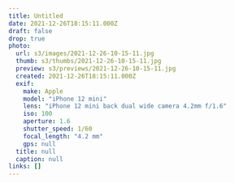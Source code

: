 ```yaml
---
title: Untitled
date: 2021-12-26T18:15:11.000Z
draft: false
drop: true
photo:
  url: s3/images/2021-12-26-10-15-11.jpg
  thumb: s3/thumbs/2021-12-26-10-15-11.jpg
  preview: s3/previews/2021-12-26-10-15-11.jpg
  created: 2021-12-26T18:15:11.000Z
  exif:
    make: Apple
    model: "iPhone 12 mini"
    lens: "iPhone 12 mini back dual wide camera 4.2mm f/1.6"
    iso: 100
    aperture: 1.6
    shutter_speed: 1/60
    focal_length: "4.2 mm"
    gps: null
  title: null
  caption: null
links: []
---
```

